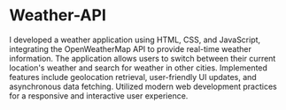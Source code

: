 # Weather-API


I developed a weather application using HTML, CSS, and JavaScript, integrating the OpenWeatherMap API to provide real-time weather information.
The application allows users to switch between their current location's weather and search for weather in other cities.
Implemented features include geolocation retrieval, user-friendly UI updates, and asynchronous data fetching.
Utilized modern web development practices for a responsive and interactive user experience.
